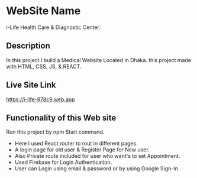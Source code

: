# WebSite Name

i-Life Health Care & Diagnostic Center.

## Description

In this project I build a Medical Website Located in Dhaka. this project made with HTML, CSS, JS, & REACT.

## Live Site Link
https://i-life-978c9.web.app

## Functionality of this Web site

Run this project by npm Start command.

- Here I used React router to rout in different pages.
- A login page for old user & Register Page for New user.
- Also Private route included for user who want's to set Appointment.
- Used Firebase for Login Authentication.
- User can Login using email & password or by using Google Sign-In.
